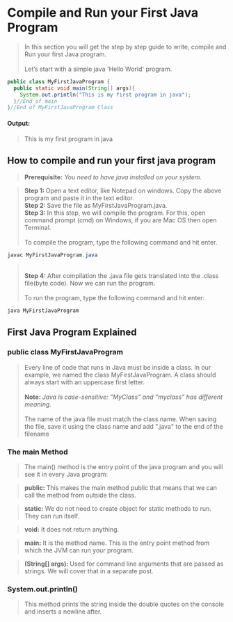 # Compile and Run your First Java Program

> In this section you will get the step by step guide to write, compile and Run your first Java program.
<br> <br>Let’s start with a simple java 'Hello World' program.


```Java
public class MyFirstJavaProgram {
  public static void main(String[] args){
    System.out.println("This is my first program in java");
  }//End of main
}//End of MyFirstJavaProgram Class
```

#### Output: 
> This is my first program in java

## How to compile and run your first java program

> <b>Prerequisite:</b> <i>You need to have java installed on your system.</i>

> <b> Step 1: </b> Open a text editor, like Notepad on windows. Copy the above program and paste it in the text editor.
><br> <b> Step 2: </b> Save the file as MyFirstJavaProgram.java.
><br> <b> Step 3: </b> In this step, we will compile the program. For this, open command prompt (cmd) on Windows, if you are Mac OS then open Terminal.
<br> <br>To compile the program, type the following command and hit enter.



```Java
javac MyFirstJavaProgram.java
```

><br> <b> Step 4: </b> After compilation the .java file gets translated into the .class file(byte code). Now we can run the program. 
<br> <br> To run the program, type the following command and hit enter:


```Java
java MyFirstJavaProgram
```

## First Java Program Explained

### public class MyFirstJavaProgram

> Every line of code that runs in Java must be inside a class. In our example, we named the class MyFirstJavaProgram. A class should always start with an uppercase first letter.
<br> <br> <b> Note: </b> <i> Java is case-sensitive: "MyClass" and "myclass" has different meaning.</i>
<br><br> The name of the java file must match the class name. When saving the file, save it using the class name and add ".java" to the end of the filename

### The main Method

> The main() method is the entry point of the java program and you will see it in every Java program:

> <b>public: </b> This makes the main method public that means that we can call the method from outside the class.

> <b>static:</b> We do not need to create object for static methods to run. They can run itself.

> <b>void:</b> It does not return anything.

> <b>main:</b> It is the method name. This is the entry point method from which the JVM can run your program.

> <b>(String[] args): </b>Used for command line arguments that are passed as strings. We will cover that in a separate post.

### System.out.println()

> This method prints the string inside the double quotes on the console and inserts a newline after.


```Java

```
